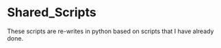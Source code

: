 # Shared_Scripts
These scripts are re-writes in python based on scripts that I have already done.




